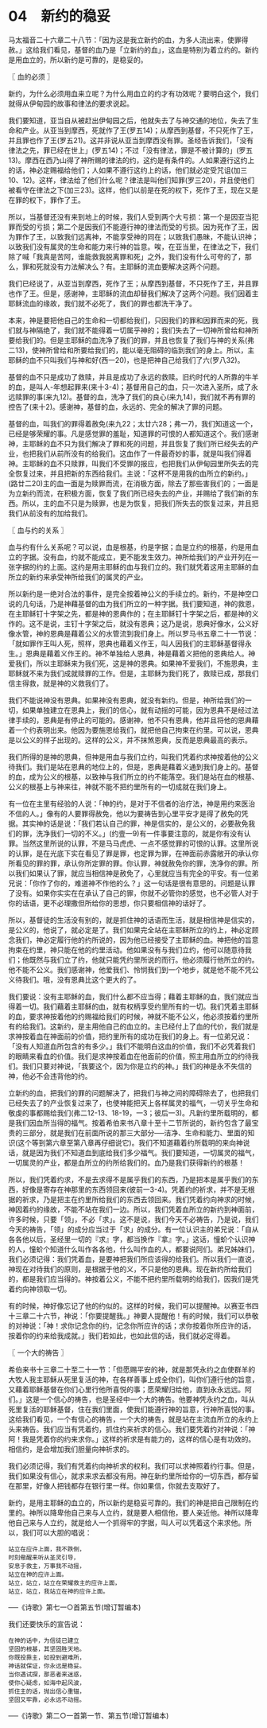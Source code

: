 # 04　新约的稳妥


马太福音二十六章二十八节：「因为这是我立新约的血，为多人流出来，使罪得赦。」这给我们看见，基督的血乃是「立新约的血」，这血是特别为着立约的。新约是用血立的，所以新约是可靠的，是稳妥的。



〖 血的必须 〗

新约，为什么必须用血来立呢？为什么用血立的约才有功效呢？要明白这个，我们就得从伊甸园的故事和律法的要求说起。

我们要知道，亚当自从被赶出伊甸园之后，他就失去了与神交通的地位，失去了生命和产业。从亚当到摩西，死就作了王(罗五14)；从摩西到基督，不只死作了王，并且罪也作了王(罗五21)。这并非说从亚当到摩西没有罪。圣经告诉我们，「没有律法之先，罪已经在世上」(罗五14)；不过「没有律法，罪是不被计算的」(罗五13)。摩西在西乃山得了神所赐的律法的约，这约是有条件的。人如果遵行这约上的话，神必定赐福给他们；人如果不遵行这约上的话，他们就必定受咒诅(加三10、12)。这样，律法给了他们什么呢？律法是叫他们知罪(罗三20)，并且使他们被看守在律法之下(加三23)。这样，他们以前是在死的权下，死作了王，现在又是在罪的权下，罪作了王。

所以，当基督还没有来到地上的时候，我们人受到两个大亏损：第一个是因亚当犯罪而受的亏损；第二个是因我们不能遵行神的律法而受的亏损。因为死作了王，因为罪作了王，以致我们远离神，不能享受神的同在；以致我们愚昧，不能认识神；以致我们没有属灵的生命和能力来行神的旨意。唉，在亚当里，在律法之下，我们除了喊「我真是苦阿，谁能救我脱离罪和死」之外，我们没有什么可夸的了，那么，罪和死就没有力法解决么？有。主耶稣的流血要解决这两个问题。

我们已经说了，从亚当到摩西，死作了王；从摩西到基督，不只死作了王，并且罪也作了王。但是，感谢神，主耶稣的流血却替我们解决了这两个问题。我们因着主耶稣流血的缘故，我们就不必死了，我们的罪也都洗干净了。

本来，神是要把他自己的生命和一切都给我们，只因我们的罪和因罪而来的死，我们就与神隔绝了，我们就不能得着一切属乎神的；我们失去了一切神所曾给和神所要给我们的。但是主耶稣的血洗净了我们的罪，并且也恢复了我们与神的关系(弗二13)，使神所曾给和所要给我们的，能以毫无阻碍的临到我们的身上。所以，主耶稣的血不只叫我们与神和好(西一20)，也是把神自己给我们了六(罗八32)。

基督的血不只是成功了救赎，并且是成功了永远的救赎。旧约时代的人所靠的牛羊的血，是叫人-年想起罪来(来十3-4)；基督用自己的血，只一次进入圣所，成了永远赎罪的事(来九12)。基督的血，洗净了我们的良心(来九14)，我们就不再有罪的控告了(来十2)。感谢神，基督的血，永远的、完全的解决了罪的问题。

基督的血，叫我们的罪得着赦免(来九22；太廿六28；弗一7)，我们知道这一个，已经是够荣耀的事。凡是感觉罪的羞耻，知道罪的可恨的人都知道这个。我们感谢神，主耶稣的血不只为我们解决了罪和死的问题，并且恢复了我们所已经失去的产业，也把我们从前所没有的给我们。这血作了一件最奇妙的事，就是叫我们得着神。主耶稣的血不只赎罪，叫我们不受罪的报应，也把我们从伊甸园里所失去的完全恢复过来，并且把新的东西给我们。主说：「这杯不是用我的血所立的新约。」(路廿二20)主的血一面是为赎罪而流，在消极方面，除去了那些害我们的；一面是为立新约而流，在积极方面，恢复了我们所已经失去的产业，并赐给了我们新的东西。所以，主的血不只是为赎罪，也是为恢复，把我们所失去的恢复过来，并且把我们从前没有的加给我们。



〖 血与约的关系 〗

血与约有什么关系呢？可以说，血是根基，约是字据；血是立约的根基，约是用血立的字据。没有血，约就不能成立，更不能发生效力。神所给我们的产业开列在一张字据的约的上面。这约是用主耶稣的血与我们立的。我们就凭着这用主耶稣的血所立的新约来承受神所给我们的属灵的产业。

所以新约是一绝对合法的事件，是完全按着神公义的手续立的。新约，不是神空口说的几句话，乃是神藉基督的血为我们所立的一种字据。我们要知道，神的救恩，在主耶稣钉十字架之先，都是神的恩典作的；在主耶稣钉十字架之后，都是神的义作的。这不是说，主钉十字架之后，就没有恩典；这乃是说，恩典好像水，公义好像水管，神的恩典是藉着公义的水管流到我们身上。所以罗马书五章二十一节说：「就如罪作王叫人死，照样，恩典也藉着义作王，叫人因我们的主耶稣基督得永生。」恩典是藉着义作王的。神不单独给人恩典，神是藉着义把他的恩典给人。神爱我们，所以主耶稣来为我们死，这是神的恩典。如果神不爱我们，不施恩典，主耶稣就不来为我们成就赎罪的工作。但是，主耶稣为我们死了，救赎已成，那我们信主得救，就是神的义救我们了。

我们不能说神没有恩典。如果神没有恩典，就没有新约。但是，神所给我们的一切，如果单独建立在恩典上，我们的信心，就有动摇的可能，因为恩典不是经过法律手续的，恩典是有停止的可能的。感谢神，他不只有恩典，他并且将他的恩典藉着一个约表明出来。他因为要施恩给我们，就把他自己拘束在约里。可以说，恩典是以公义的样子出现的。这样的公义，并不抹煞恩典，反而是恩典最高的表示。

我们所得的是神的恩典，但神是用血与我们立约，叫我们凭着约求神按着他的公义待我们。我们是站在恩典的地位上的，但是，恩典是藉着义通到我们身上的。基督的血，成为公义的根基，以致神与我们所立的约不能落空。我们是站在血的根基、公义的根基上与神来往，神就不能不把约里所有的一切成就在我们身上。

有一位在主里有经验的人说：「神的约，是对于不信者的治疗法，神是用约来医治不信的人。」像有的人要罪得赦免，他以为要祷告到心里平安才是得了赦免的凭据。其实神的话是说：「我们若认自己的罪，神是信实的，是公义的，必要赦免我们的罪，洗净我们一切的不义。」(约壹一9)有一件事要注意的，就是你有没有认罪。当然这里所说的认罪，不是马马虎虎、一点不感觉罪的可恨的认罪。这里所说的认罪，是在光底下实在看见了罪是罪，也定罪为罪，在神面前赤露敞开的承认你所看见的罪的罪，承认你所定罪的罪。你认罪，神就赦免你的罪，洗净你的罪。所以我们如果认了罪，就应当相信神是赦免了，心里就应当有完全的平安。有一位弟兄说：「你作了你的，难道神不作他的么？」这一句话是很有意思的。问题是认罪了没有。如果你实实在在承认了自己的罪，你就不必管你的感觉，也不必管人对于你的话语，更不必理撒但所给你的思想，你只要相信神的话好了。

所以，基督徒的生活没有别的，就是抓住神的话语而生活，就是相信神是信实的，是公义的，他说了，就必定是了。我们如果完全站在主耶稣所立的约上，神必定顾念我们，神必定履行他的约所说的，因为他已经接受了主耶稣的血。神把他的旨意拘束在约里，神只能在他的约里活动。他如果没有与我们立约，他可以随意待我们；他既然与我们立了约，他就只能凭约里所说的而行。他必须履行他所立的约。他不能不公义。我们感谢神，他爱我们、怜悯我们到一个地步，就是他不能不凭公义待我们。哦，没有恩典比这个更大的了。

我们要说：没有主耶稣的血，我们什么都不应当得；藉着主耶稣的血，我们就应当得着一切。我们藉着主耶稣的血，就有权柄享受约里所有的一切。我们凭着主耶稣的血，要求神按着他的约赐福给我们的时候，神就不能不公义，他必须按着约里所有的给我们。这新约，是主用他自己的血立的。主已经付上了血的代价，我们就是求神按着血在神面前的价值，把约里所有的成功在我们的身上。有一位弟兄说：「没有人知道血所包含的有多少。」我们不能明白这血的价值，我们不必凭着我们的眼睛来看血的价值。我们是求神按着血在他面前的价值，照主用血所立的约待我们。我们只要对神说，「我要这个，因为你是立约的神。」我们的神是永不失信的神，他必不会违背他的约。

立新约的血，把我们的罪的问题解决了，把我们与神之间的障碍除去了，也把我们已经失去了的产业恢复过来了，也使神能把天上各样属灵的福气，一切关乎生命和敬虔的事都赐给我们(弗二12-13、18-19，一3；彼后一3)。凡新约里所载明的，都是我们因血所当得的福气。按着希伯来书八章十至十二节所说的，新约包含了最宝贵的三部分，就是我们在前面所说的那三大部分──洁净、生命和能力、里面的知识(这个等到第六章至第八章再仔细说它)。我们不知道藉着约所载明的来向神说话，就是因为我们不知道血到底给我们多少福气。我们要知道，一切属灵的福气，一切属灵的产业，都是血所立的约所给我们的。血乃是我们获得新约的根基！

所以，我们凭着约求，不是去求得不是属乎我们的东西，乃是把本是属乎我们的东西，好像是寄存在神那里的东西领回来(彼前一3-4)。凭着约的祈求，并不是无根据的祈求，乃是把主在约里所给我们的东西去领回来。我们凭着约向神求的时候，神因着约的缘故，不能不站在我们一边。所以，我们凭着血所立的新约到神面前，许多时候，只要「领」，不必「求」。这不是说，我们今天不必祷告，乃是说，我们今天的祷告，「领」的成分应当过于「求」的成分。有一位认识主的弟兄说：「自从各各他以后，圣经里一切的『求』字，都当换作『拿』字。」这话，憧蚧个认识神的人，憧蚧个知道什么叫作各各他，什么叫作血的人，都要说阿们。弟兄姊妹们，我们必须记得：我们凭着血，是要神把我们所应该得的给我们。所以我们一直说，神现在对待我们的原则，是根据于他的义，不只是他的恩典。现在新约所给我们的，都是我们应当得的。神按着公义，不能不把约里所载明的给我们，因我们是凭着约向神领取一切。

有的时候，神好像忘记了他的约似的。这样的时候，我们可以提醒神。以赛亚书四十三章二十六节，神说：「你要提醒我。」神要人提醒他！有的时候，我们可以恭敬的对神说：「神！求你记念你的约，记念你所应许的话；求你按着你所应许的话，按着你的约来给我成就。」我们若如此，也如此信的话，我们就必定得着。



〖 一个大的祷告 〗

希伯来书十三章二十至二十一节：「但愿赐平安的神，就是那凭永约之血使群羊的大牧人我主耶稣从死里复活的神，在各样善事上成全你们，叫你们遵行他的旨意，又藉着耶稣基督在你们心里行他所喜悦的事；愿荣耀归给他，直到永永远远。阿们。」这是一个信心的祷告，也是圣经中一个大的祷告。他要神凭永约之血，叫从死里复活的耶稣基督，住在我们里面，使我们能遵行神的旨意，行神所喜悦的事。这给我们看见，一个有信心的祷告，一个大的祷告，就是站在主流血所立的永约上头来祷告。我们应当有凭着约，抓住约来祈求的信心。我们要凭着约对神说：「神阿！我是凭着你的约来求你。」这样的祈求是有能力的，这样的信心是有功效的。相信约，是会增加我们胆量向神祈求的。

我们必须记得，我们有凭着约向神祈求的权利。我们可以求神照着约行事。但是，我们如果没有信心，就求来求去都没有用。神在新约里所给你的一切东西，都存留在那里，好像人把钱都存在银行里一样。你如果信，你就去支取好了。

新约，是用主耶稣的血立的，所以新约是稳妥可靠的。我们的神是把自己限制在约里的。神所以降卑他自己来与人立约，就是要人相信他，要人亲近他。神所以降卑他自己来与人立约，就是给人一个抓得牢的字据，叫人可以凭着这个来求他。所以，我们可以大胆的唱说：

```
站立在应许上面，我不跌倒，
时刻儆醒来听从圣灵引导，
安息于救主，万事我不动摇，
站立在神的应许上面。
站立，站立，站立在荣耀救主的应许上面，
站立，站立，我站立在神的应许上面。
```

──《诗歌》第七一○首第五节(增订暂编本)

我们还要快乐的宣告说：

```
在神的话中，为信徒已建立
坚固的根基，其坚固胜天地。
你既投靠主，如投到避难所，
神话就保证，你永远是稳妥。
当你遇试探，那恶者来迷惑，
使你心疑虑，如海中起风波，
抓住主的话，抛出信心重锚，
坚固又牢靠，必永远不动摇。
```

──《诗歌》第二○一首第一节、第五节(增订暂编本)

